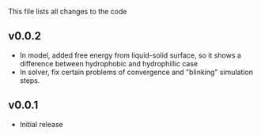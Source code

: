 This file lists all changes to the code

v0.0.2
------
* In model, added free energy from liquid-solid surface, so it shows a difference between hydrophobic and hydrophillic case
* In solver, fix certain problems of convergence and "blinking" simulation steps.

v0.0.1
------

* Initial release
